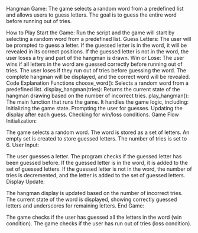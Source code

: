 
Hangman Game:
The game selects a random word from a predefined list and allows users to guess letters. The goal is to guess the entire word before running out of tries.

How to Play
Start the Game: Run the script and the game will start by selecting a random word from a predefined list.
Guess Letters: The user will be prompted to guess a letter.
If the guessed letter is in the word, it will be revealed in its correct positions.
If the guessed letter is not in the word, the user loses a try and part of the hangman is drawn.
Win or Lose:
The user wins if all letters in the word are guessed correctly before running out of tries.
The user loses if they run out of tries before guessing the word. The complete hangman will be displayed, and the correct word will be revealed.
Code Explanation
Functions
choose_word(): Selects a random word from a predefined list.
display_hangman(tries): Returns the current state of the hangman drawing based on the number of incorrect tries.
play_hangman(): The main function that runs the game. It handles the game logic, including:
Initializing the game state.
Prompting the user for guesses.
Updating the display after each guess.
Checking for win/loss conditions.
Game Flow
Initialization:

The game selects a random word.
The word is stored as a set of letters.
An empty set is created to store guessed letters.
The number of tries is set to 6.
User Input:

The user guesses a letter.
The program checks if the guessed letter has been guessed before.
If the guessed letter is in the word, it is added to the set of guessed letters.
If the guessed letter is not in the word, the number of tries is decremented, and the letter is added to the set of guessed letters.
Display Update:

The hangman display is updated based on the number of incorrect tries.
The current state of the word is displayed, showing correctly guessed letters and underscores for remaining letters.
End Game:

The game checks if the user has guessed all the letters in the word (win condition).
The game checks if the user has run out of tries (loss condition).
